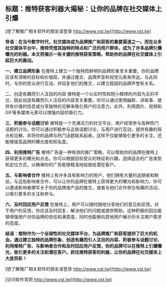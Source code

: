 ## **标题：推特获客利器大揭秘：让你的品牌在社交媒体上引爆**

[想了解推广相关软件的朋友请登录 http://www.vst.tw](http://www.vst.tw)

**导语：在当今数字时代，社交媒体成为品牌推广和获客的重要渠道之一。而在众多社交媒体平台中，推特凭借其独特的特点和广泛的用户群体，成为了许多品牌引爆曝光的利器。本文将揭示一些关键的推特获客策略，帮助你的品牌在社交媒体上引起巨大的轰动。**

**一、建立品牌形象**
在推特上建立一个独特而鲜明的品牌形象至关重要。你的品牌应该有清晰的目标和价值观，并通过推文、品牌声音和视觉元素来传达。与此同时，与你的受众进行互动，并回复他们的推文，以建立稳固的品牌声誉和关系。

二、创造有趣而引人注目的内容
推特是一个以实时性和短小精悍的内容为主的平台，因此创造有趣而引人注目的内容至关重要。你可以通过使用幽默、讲故事、提供有价值的信息或分享独特的见解来吸引用户的注意力。此外，利用图片、视频和GIF等多媒体元素可以增强内容的吸引力。

**三、积极参与话题讨论**
推特是一个充满活力的社交平台，用户经常参与各种热门话题的讨论。你可以通过积极参与这些话题讨论，与用户进行互动，提供有趣的观点和见解，并将你的品牌与热门话题联系起来。这样不仅能够吸引更多的关注，还能够提高品牌的曝光度和知名度。

**四、利用推特广告**
推特广告是一种有效的推广策略，可以帮助你的品牌在推特上获得更多的曝光和点击。你可以根据目标受众的特征和兴趣，选择适合的广告类型和定位方式，以确保你的广告能够精准地投放给潜在客户。

**五、与影响者合作**
推特上有许多具有影响力的用户，他们拥有大量的追随者和粉丝。与这些影响者合作，可以让你的品牌在推特上获得更大的曝光和影响力。你可以邀请影响者撰写关于你的品牌或产品的推文，或者与他们合作举办有趣的活动，以吸引更多的关注和参与。

**六、及时回应用户反馈**
在推特上，用户可以随时随地分享他们的意见和反馈。对于用户的反馈，你应该及时回复，解决他们的问题或提供帮助。这种积极的回应能够增强用户对你品牌的信任和满意度，同时也能够向其他用户展示你关注用户需求的态度。

**结语：推特作为一个全球性的社交媒体平台，为品牌推广和获客提供了巨大的机会。通过建立独特的品牌形象、创造有趣而引人注目的内容、积极参与话题讨论、利用推特广告、与影响者合作和及时回应用户反馈，你的品牌可以在推特上引爆曝光，吸引更多的关注和潜在客户。抓住推特获客的利器，让你的品牌在社交媒体上大放异彩！**

[想了解推广相关软件的朋友请登录 http://www.vst.tw](http://www.vst.tw)


[访问软件官网 http://www.vst.tw](http://www.vst.tw)
